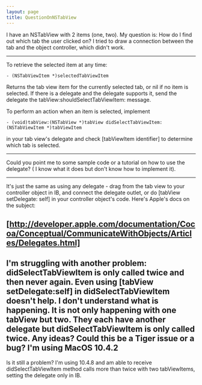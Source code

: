 ```yaml
---
layout: page
title: QuestionOnNSTabView
---
```


I have an NSTabView with 2 items (one, two). My question is: How do I find out which tab the user clicked on?
I tried to draw a connection between the tab and the object controller, which didn't work.

----

To retrieve the selected item at any time:

    - (NSTabViewItem *)selectedTabViewItem

Returns the tab view item for the currently selected tab, or nil if no item is selected. If there is a delegate and the delegate supports it, send the delegate the     tabView:shouldSelectTabViewItem: message.

To perform an action when an item is selected, implement

    - (void)tabView:(NSTabView *)tabView didSelectTabViewItem:(NSTabViewItem *)tabViewItem

in your tab view's delegate and check     [tabViewItem identifier] to determine which tab is selected.

----

Could you point me to some sample code or a tutorial on how to use the delegate? ( I know what it does but don't know how to implement it).

----

It's just the same as using any delegate - drag from the tab view to your controller object in IB, and connect the delegate outlet, or do     [tabView setDelegate: self] in your controller object's code. Here's Apple's docs on the subject:

[http://developer.apple.com/documentation/Cocoa/Conceptual/CommunicateWithObjects/Articles/Delegates.html]
----
I'm struggling with another problem:
didSelectTabViewItem is only called twice and then never again. Even using [tabView setDelegate:self] in didSelectTabViewItem doesn't help.
I don't understand what is happening. 
It is not only happening with one tabView but two. They each have another delegate but didSelectTabViewItem is only called twice.
Any ideas?
Could this be a Tiger issue or a bug?
I'm using MacOS 10.4.2
----
Is it still a problem?  I'm using 10.4.8 and am able to receive didSelectTabViewItem method calls more than twice with two tabViewItems, setting the delegate  only in IB.

